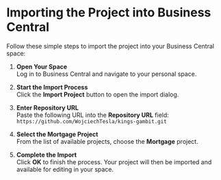 # Importing the Project into Business Central

Follow these simple steps to import the project into your Business Central space:

1. **Open Your Space**  
   Log in to Business Central and navigate to your personal space.

2. **Start the Import Process**  
   Click the **Import Project** button to open the import dialog.

3. **Enter Repository URL**  
   Paste the following URL into the **Repository URL** field:
   `https://github.com/WojciechTesla/kings-gambit.git`

4. **Select the Mortgage Project**  
From the list of available projects, choose the **Mortgage** project.

5. **Complete the Import**  
Click **OK** to finish the process. Your project will then be imported and available for editing in your space.
